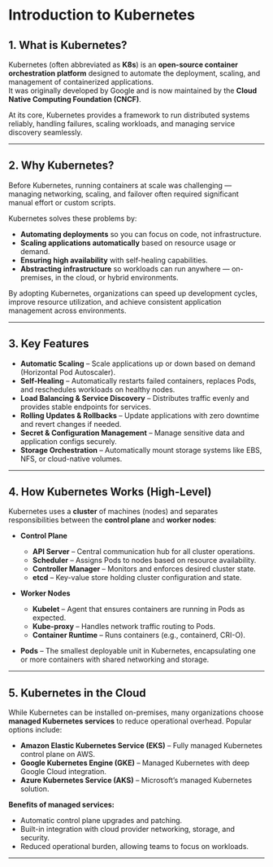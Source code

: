 # Introduction to Kubernetes

## 1. What is Kubernetes?
Kubernetes (often abbreviated as **K8s**) is an **open-source container orchestration platform** designed to automate the deployment, scaling, and management of containerized applications.  
It was originally developed by Google and is now maintained by the **Cloud Native Computing Foundation (CNCF)**.  

At its core, Kubernetes provides a framework to run distributed systems reliably, handling failures, scaling workloads, and managing service discovery seamlessly.

---

## 2. Why Kubernetes?
Before Kubernetes, running containers at scale was challenging — managing networking, scaling, and failover often required significant manual effort or custom scripts.

Kubernetes solves these problems by:
- **Automating deployments** so you can focus on code, not infrastructure.
- **Scaling applications automatically** based on resource usage or demand.
- **Ensuring high availability** with self-healing capabilities.
- **Abstracting infrastructure** so workloads can run anywhere — on-premises, in the cloud, or hybrid environments.

By adopting Kubernetes, organizations can speed up development cycles, improve resource utilization, and achieve consistent application management across environments.

---

## 3. Key Features
- **Automatic Scaling** – Scale applications up or down based on demand (Horizontal Pod Autoscaler).
- **Self-Healing** – Automatically restarts failed containers, replaces Pods, and reschedules workloads on healthy nodes.
- **Load Balancing & Service Discovery** – Distributes traffic evenly and provides stable endpoints for services.
- **Rolling Updates & Rollbacks** – Update applications with zero downtime and revert changes if needed.
- **Secret & Configuration Management** – Manage sensitive data and application configs securely.
- **Storage Orchestration** – Automatically mount storage systems like EBS, NFS, or cloud-native volumes.

---

## 4. How Kubernetes Works (High-Level)
Kubernetes uses a **cluster** of machines (nodes) and separates responsibilities between the **control plane** and **worker nodes**:

- **Control Plane**  
  - **API Server** – Central communication hub for all cluster operations.  
  - **Scheduler** – Assigns Pods to nodes based on resource availability.  
  - **Controller Manager** – Monitors and enforces desired cluster state.  
  - **etcd** – Key-value store holding cluster configuration and state.

- **Worker Nodes**  
  - **Kubelet** – Agent that ensures containers are running in Pods as expected.  
  - **Kube-proxy** – Handles network traffic routing to Pods.  
  - **Container Runtime** – Runs containers (e.g., containerd, CRI-O).

- **Pods** – The smallest deployable unit in Kubernetes, encapsulating one or more containers with shared networking and storage.

---

## 5. Kubernetes in the Cloud
While Kubernetes can be installed on-premises, many organizations choose **managed Kubernetes services** to reduce operational overhead. Popular options include:
- **Amazon Elastic Kubernetes Service (EKS)** – Fully managed Kubernetes control plane on AWS.
- **Google Kubernetes Engine (GKE)** – Managed Kubernetes with deep Google Cloud integration.
- **Azure Kubernetes Service (AKS)** – Microsoft’s managed Kubernetes solution.

**Benefits of managed services:**
- Automatic control plane upgrades and patching.
- Built-in integration with cloud provider networking, storage, and security.
- Reduced operational burden, allowing teams to focus on workloads.

---
